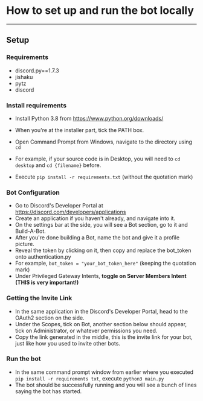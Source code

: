 # How to set up and run the bot locally
<hr>

## Setup

### Requirements
* discord.py==1.7.3
* jishaku
* pytz
* discord

### Install requirements 
* Install Python 3.8 from https://www.python.org/downloads/
* When you're at the installer part, tick the PATH box. 
* Open Command Prompt from Windows, navigate to the directory using ``cd``
* For example, if your source code is in Desktop, you will need to ``cd desktop`` and ``cd {filename}`` before.

* Execute ``pip install -r requirements.txt`` (without the quotation mark)

### Bot Configuration
* Go to Discord's Developer Portal at https://discord.com/developers/applications
* Create an application if you haven't already, and navigate into it.
* On the settings bar at the side, you will see a Bot section, go to it and Build-A-Bot.
* After you're done building a Bot, name the bot and give it a profile picture.
* Reveal the token by clicking on it, then copy and replace the bot_token onto authentication.py
* For example, ``bot_token = "your_bot_token_here"`` (keeping the quotation mark)
* Under Privileged Gateway Intents, **toggle on Server Members Intent (THIS is very important!)**

### Getting the Invite Link

* In the same application in the Discord's Developer Portal, head to the OAuth2 section on the side.
* Under the Scopes, tick on Bot, another section below should appear, tick on Administrator, or whatever permissions you need.
* Copy the link generated in the middle, this is the invite link for your bot, just like how you used to invite other bots.

### Run the bot
* In the same command prompt window from earlier where you executed ``pip install -r requirements txt``, execute ``python3 main.py`` 
* The bot should be successfully running and you will see a bunch of lines saying the bot has started.
